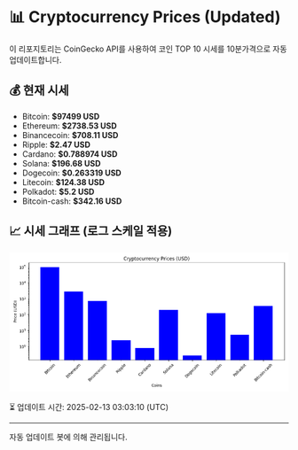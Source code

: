 
# 📊 Cryptocurrency Prices (Updated)

이 리포지토리는 CoinGecko API를 사용하여 코인 TOP 10 시세를 10분가격으로 자동 업데이트합니다.

## 💰 현재 시세
- Bitcoin: **$97499 USD**
- Ethereum: **$2738.53 USD**
- Binancecoin: **$708.11 USD**
- Ripple: **$2.47 USD**
- Cardano: **$0.788974 USD**
- Solana: **$196.68 USD**
- Dogecoin: **$0.263319 USD**
- Litecoin: **$124.38 USD**
- Polkadot: **$5.2 USD**
- Bitcoin-cash: **$342.16 USD**

## 📈 시세 그래프 (로그 스케일 적용)
![Crypto Prices](crypto_prices.png)

⏳ 업데이트 시간: 2025-02-13 03:03:10 (UTC)

---
자동 업데이트 봇에 의해 관리됩니다.

